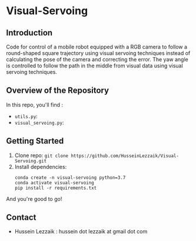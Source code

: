 # Visual-Servoing

## Introduction
Code for control of a mobile robot equipped with a RGB camera to follow a round-shaped square trajectory using visual servoing techniques instead of calculating the pose of the camera and correcting the error. The yaw angle is controlled to follow the path in the middle from visual data using visual servoing techniques.

## Overview of the Repository
In this repo, you'll find :
* `utils.py`: 
* `visual_servoing.py`: 

## Getting Started
1.  Clone repo: `git clone https://github.com/HusseinLezzaik/Visual-Servoing.git`
2.  Install dependencies:
    ```
    conda create -n visual-servoing python=3.7
    conda activate visual-servoing
    pip install -r requirements.txt
    ```

And you're good to go!

## Contact
* Hussein Lezzaik : hussein dot lezzaik at gmail dot com
